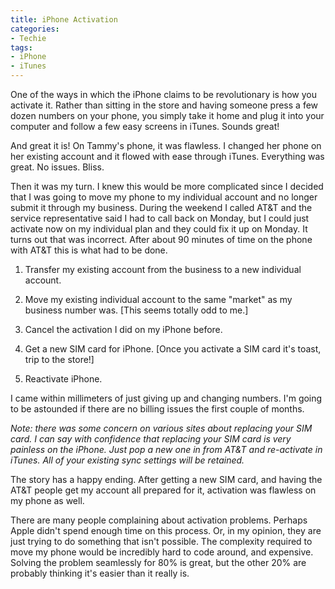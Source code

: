 ```yaml
---
title: iPhone Activation
categories:
- Techie
tags:
- iPhone
- iTunes
---
```


One of the ways in which the iPhone claims to be revolutionary is how you activate it. Rather than sitting in the store and having someone press a few dozen numbers on your phone, you simply take it home and plug it into your computer and follow a few easy screens in iTunes. Sounds great!

And great it is! On Tammy's phone, it was flawless. I changed her phone on her existing account and it flowed with ease through iTunes. Everything was great. No issues. Bliss.

Then it was my turn. I knew this would be more complicated since I decided that I was going to move my phone to my individual account and no longer submit it through my business. During the weekend I called AT&T and the service representative said I had to call back on Monday, but I could just activate now on my individual plan and they could fix it up on Monday. It turns out that was incorrect. After about 90 minutes of time on the phone with AT&T this is what had to be done.



  1. Transfer my existing account from the business to a new individual account.


  2. Move my existing individual account to the same "market" as my business number was. [This seems totally odd to me.]


  3. Cancel the activation I did on my iPhone before.


  4. Get a new SIM card for iPhone. [Once you activate a SIM card it's toast, trip to the store!]


  5. Reactivate iPhone.

I came within millimeters of just giving up and changing numbers. I'm going to be astounded if there are no billing issues the first couple of months.

_Note: there was some concern on various sites about replacing your SIM card. I can say with confidence that replacing your SIM card is very painless on the iPhone. Just pop a new one in from AT&T and re-activate in iTunes. All of your existing sync settings will be retained._

The story has a happy ending. After getting a new SIM card, and having the AT&T people get my account all prepared for it, activation was flawless on my phone as well.

There are many people complaining about activation problems. Perhaps Apple didn't spend enough time on this process. Or, in my opinion, they are just trying to do something that isn't possible. The complexity required to move my phone would be incredibly hard to code around, and expensive. Solving the problem seamlessly for 80% is great, but the other 20% are probably thinking it's easier than it really is.
